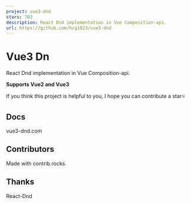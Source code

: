 ```yaml
---
project: vue3-dnd
stars: 703
description: React Dnd implementation in Vue Composition-api.
url: https://github.com/hcg1023/vue3-dnd
---
```


Vue3 Dn
=======

React Dnd implementation in Vue Composition-api.

**Supports Vue2 and Vue3**

If you think this project is helpful to you, I hope you can contribute a star⭐

Docs
----

vue3-dnd.com

Contributors
------------

Made with contrib.rocks.

Thanks
------

React-Dnd
